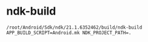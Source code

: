 # ndk-build

```
/root/Android/Sdk/ndk/21.1.6352462/build/ndk-build  APP_BUILD_SCRIPT=Android.mk NDK_PROJECT_PATH=.
```

